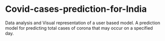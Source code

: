 # Covid-cases-prediction-for-India
Data analysis and Visual representation of a user based model.
A prediction model for predicting total cases of corona that may occur on a specified day.
